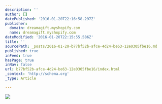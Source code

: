 ```yaml
---
description: ''
author: []
datePublished: '2016-01-20T22:16:58.297Z'
publisher:
  domain: dreamagift.myshopify.com
  name: dreamagift.myshopify.com
dateModified: '2016-01-20T22:15:55.586Z'
title: ''
sourcePath: _posts/2016-01-20-b77bf52b-afce-4d24-be63-12e0305fbe16.md
published: true
inFeed: true
hasPage: true
inNav: false
url: b77bf52b-afce-4d24-be63-12e0305fbe16/index.html
_context: 'http://schema.org'
_type: Article

---
```

![](http://cdn.shopify.com/s/files/1/0845/0505/products/DSC04868_large.jpg?v=1453120130)